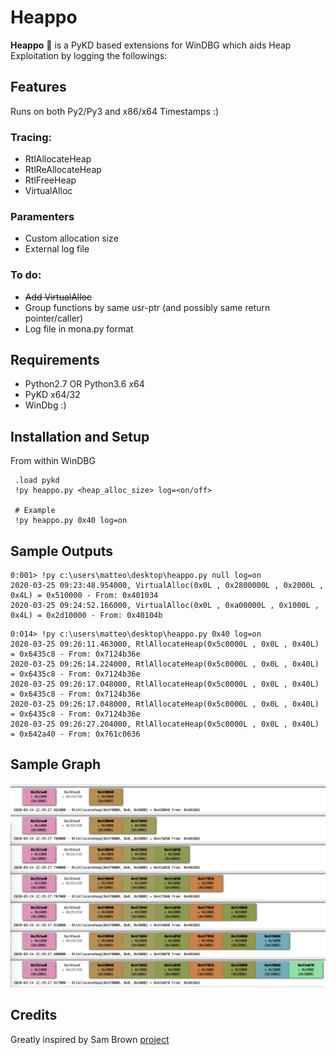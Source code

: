 # Heappo

**Heappo** 🦛 is a PyKD based extensions for WinDBG which aids Heap Exploitation by logging the followings:

## Features

Runs on both Py2/Py3 and x86/x64
Timestamps :)

### Tracing:
  * RtlAllocateHeap
  * RtlReAllocateHeap
  * RtlFreeHeap
  * VirtualAlloc

### Paramenters
  * Custom allocation size
  * External log file

### To do:
* ~~Add VirtualAlloc~~
* Group functions by same usr-ptr (and possibly same return pointer/caller)
* Log file in mona.py format 

## Requirements 
* Python2.7 OR Python3.6 x64 
* PyKD x64/32
* WinDbg :)


## Installation and Setup 
From within WinDBG
     
     .load pykd
     !py heappo.py <heap_alloc_size> log=<on/off> 
     
     # Example
     !py heappo.py 0x40 log=on
   
   
## Sample Outputs

```
0:001> !py c:\users\matteo\desktop\heappo.py null log=on
2020-03-25 09:23:48.954000, VirtualAlloc(0x0L , 0x2800000L , 0x2000L , 0x4L) = 0x510000 - From: 0x401034
2020-03-25 09:24:52.166000, VirtualAlloc(0x0L , 0xa00000L , 0x1000L , 0x4L) = 0x2d10000 - From: 0x40104b
```

```
0:014> !py c:\users\matteo\desktop\heappo.py 0x40 log=on
2020-03-25 09:26:11.463000, RtlAllocateHeap(0x5c0000L , 0x0L , 0x40L) = 0x6435c8 - From: 0x7124b36e
2020-03-25 09:26:14.224000, RtlAllocateHeap(0x5c0000L , 0x0L , 0x40L) = 0x6435c8 - From: 0x7124b36e
2020-03-25 09:26:17.048000, RtlAllocateHeap(0x5c0000L , 0x0L , 0x40L) = 0x6435c8 - From: 0x7124b36e
2020-03-25 09:26:17.048000, RtlAllocateHeap(0x5c0000L , 0x0L , 0x40L) = 0x6435c8 - From: 0x7124b36e
2020-03-25 09:26:27.204000, RtlAllocateHeap(0x5c0000L , 0x0L , 0x40L) = 0x642a40 - From: 0x761c0636
```

## Sample Graph

![GitHub Logo](/demo.png)
   
## Credits

Greatly inspired by Sam Brown [project](https://labs.f-secure.com/archive/heap-tracing-with-windbg-and-python)


